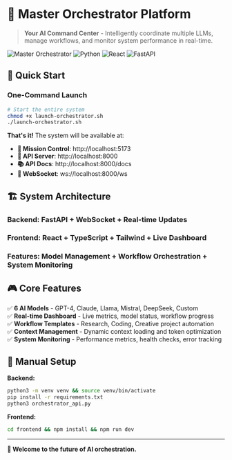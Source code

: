 # 🎯 Master Orchestrator Platform

> **Your AI Command Center** - Intelligently coordinate multiple LLMs, manage workflows, and monitor system performance in real-time.

![Master Orchestrator](https://img.shields.io/badge/Status-Production%20Ready-green)
![Python](https://img.shields.io/badge/Python-3.8+-blue)
![React](https://img.shields.io/badge/React-18.2+-blue)
![FastAPI](https://img.shields.io/badge/FastAPI-0.104+-red)

## 🚀 Quick Start

### One-Command Launch
```bash
# Start the entire system
chmod +x launch-orchestrator.sh
./launch-orchestrator.sh
```

**That's it!** The system will be available at:
- **🎯 Mission Control**: http://localhost:5173
- **🔌 API Server**: http://localhost:8000  
- **📚 API Docs**: http://localhost:8000/docs
- **🔄 WebSocket**: ws://localhost:8000/ws

## 🏗️ System Architecture

### Backend: FastAPI + WebSocket + Real-time Updates
### Frontend: React + TypeScript + Tailwind + Live Dashboard
### Features: Model Management + Workflow Orchestration + System Monitoring

## 🎮 Core Features

✅ **6 AI Models** - GPT-4, Claude, Llama, Mistral, DeepSeek, Custom  
✅ **Real-time Dashboard** - Live metrics, model status, workflow progress  
✅ **Workflow Templates** - Research, Coding, Creative project automation  
✅ **Context Management** - Dynamic context loading and token optimization  
✅ **System Monitoring** - Performance metrics, health checks, error tracking  

## 🔧 Manual Setup

**Backend:**
```bash
python3 -m venv venv && source venv/bin/activate
pip install -r requirements.txt
python3 orchestrator_api.py
```

**Frontend:**
```bash
cd frontend && npm install && npm run dev
```

---

**🚀 Welcome to the future of AI orchestration.**
